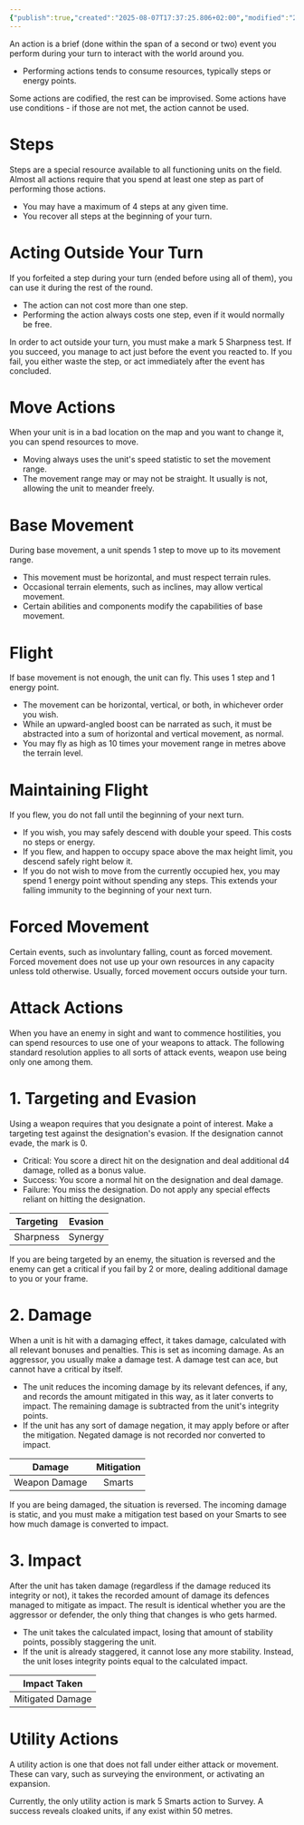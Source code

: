 ```yaml
---
{"publish":true,"created":"2025-08-07T17:37:25.806+02:00","modified":"2025-08-07T18:41:46.710+02:00","cssclasses":""}
---
```


An action is a brief (done within the span of a second or two) event you perform during your turn to interact with the world around you.
- Performing actions tends to consume resources, typically steps or energy points.

Some actions are codified, the rest can be improvised. Some actions have use conditions - if those are not met, the action cannot be used.

# Steps

Steps are a special resource available to all functioning units on the field. Almost all actions require that you spend at least one step as part of performing those actions.
- You may have a maximum of 4 steps at any given time.
- You recover all steps at the beginning of your turn.

# Acting Outside Your Turn
If you forfeited a step during your turn (ended before using all of them), you can use it during the rest of the round. 
- The action can not cost more than one step.
- Performing the action always costs one step, even if it would normally be free.

In order to act outside your turn, you must make a mark 5 Sharpness test. If you succeed, you manage to act just before the event you reacted to. If you fail, you either waste the step, or act immediately after the event has concluded.
# Move Actions

When your unit is in a bad location on the map and you want to change it, you can spend resources to move.
- Moving always uses the unit's speed statistic to set the movement range. 
- The movement range may or may not be straight. It usually is not, allowing the unit to meander freely.

# Base Movement
During base movement, a unit spends 1 step to move up to its movement range.
- This movement must be horizontal, and must respect terrain rules.
- Occasional terrain elements, such as inclines, may allow vertical movement.
- Certain abilities and components modify the capabilities of base movement.

# Flight
If base movement is not enough, the unit can fly. This uses 1 step and 1 energy point.
- The movement can be horizontal, vertical, or both, in whichever order you wish.
- While an upward-angled boost can be narrated as such, it must be abstracted into a sum of horizontal and vertical movement, as normal.
- You may fly as high as 10 times your movement range in metres above the terrain level.

# Maintaining Flight
If you flew, you do not fall until the beginning of your next turn.
- If you wish, you may safely descend with double your speed. This costs no steps or energy.
- If you flew, and happen to occupy space above the max height limit, you descend safely right below it.
- If you do not wish to move from the currently occupied hex, you may spend 1 energy point without spending any steps. This extends your falling immunity to the beginning of your next turn.

# Forced Movement
Certain events, such as involuntary falling, count as forced movement. Forced movement does not use up your own resources in any capacity unless told otherwise. Usually, forced movement occurs outside your turn.
# Attack Actions

When you have an enemy in sight and want to commence hostilities, you can spend resources to use one of your weapons to attack. The following standard resolution applies to all sorts of attack events, weapon use being only one among them.

# 1. Targeting and Evasion
Using a weapon requires that you designate a point of interest. Make a targeting test against the designation's evasion. If the designation cannot evade, the mark is 0.
- Critical: You score a direct hit on the designation and deal additional d4 damage, rolled as a bonus value.
- Success: You score a normal hit on the designation and deal damage.
- Failure: You miss the designation. Do not apply any special effects reliant on hitting the designation.

| Targeting | Evasion |
| :-------: | :-----: |
| Sharpness | Synergy |

If you are being targeted by an enemy, the situation is reversed and the enemy can get a critical if you fail by 2 or more, dealing additional damage to you or your frame.

# 2. Damage
When a unit is hit with a damaging effect, it takes damage, calculated with all relevant bonuses and penalties. This is set as incoming damage. As an aggressor, you usually make a damage test. A damage test can ace, but cannot have a critical by itself.
- The unit reduces the incoming damage by its relevant defences, if any, and records the amount mitigated in this way, as it later converts to impact. The remaining damage is subtracted from the unit's integrity points.
- If the unit has any sort of damage negation, it may apply before or after the mitigation. Negated damage is not recorded nor converted to impact.

|    Damage     | Mitigation |
| :-----------: | :--------: |
| Weapon Damage |   Smarts   |

If you are being damaged, the situation is reversed. The incoming damage is static, and you must make a mitigation test based on your Smarts to see how much damage is converted to impact. 

# 3. Impact
After the unit has taken damage (regardless if the damage reduced its integrity or not), it takes the recorded amount of damage its defences managed to mitigate as impact. The result is identical whether you are the aggressor or defender, the only thing that changes is who gets harmed.
- The unit takes the calculated impact, losing that amount of stability points, possibly staggering the unit.
- If the unit is already staggered, it cannot lose any more stability. Instead, the unit loses integrity points equal to the calculated impact.

|   Impact Taken   |
| :--------------: |
| Mitigated Damage |

# Utility Actions

A utility action is one that does not fall under either attack or movement. These can vary, such as surveying the environment, or activating an expansion.

Currently, the only utility action is mark 5 Smarts action to Survey. A success reveals cloaked units, if any exist within 50 metres.
